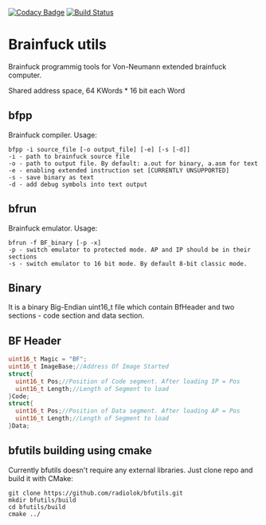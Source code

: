 [![Codacy Badge](https://api.codacy.com/project/badge/Grade/f55ad01946e844b7b67c18794ad295c0)](https://app.codacy.com/manual/radiolok/bfutils?utm_source=github.com&utm_medium=referral&utm_content=radiolok/bfutils&utm_campaign=Badge_Grade_Dashboard)
[![Build Status](https://travis-ci.org/radiolok/bfutils.svg?branch=master)](https://travis-ci.org/radiolok/bfutils)

# Brainfuck utils

Brainfuck programmig tools for Von-Neumann extended brainfuck computer.

Shared address space, 64 KWords * 16 bit each Word

## bfpp

Brainfuck compiler. Usage:
```Shell
bfpp -i source_file [-o output_file] [-e] [-s [-d]]
-i - path to brainfuck source file
-o - path to output file. By default: a.out for binary, a.asm for text
-e - enabling extended instruction set [CURRENTLY UNSUPPORTED]
-s - save binary as text
-d - add debug symbols into text output
```
## bfrun
Brainfuck emulator. Usage:
```
bfrun -f BF_binary [-p -x]
-p - switch emulator to protected mode. AP and IP should be in their sections
-s - switch emulator to 16 bit mode. By default 8-bit classic mode.
```

## Binary

It is a binary Big-Endian uint16_t file which contain BfHeader and two sections - code section and data section. 

## BF Header

```C
uint16_t Magic = "BF";
uint16_t ImageBase;//Address Of Image Started
struct{
  uint16_t Pos;//Position of Code segment. After loading IP = Pos
  uint16_t Length;//Length of Segment to load
}Code;
struct{
  uint16_t Pos;//Position of Data segment. After loading AP = Pos
  uint16_t Length;//Length of Segment to load
}Data;
```

## bfutils building using cmake

Currently bfutils doesn't require any external libraries. Just clone repo and build it with CMake:

```Shell
git clone https://github.com/radiolok/bfutils.git
mkdir bfutils/build
cd bfutils/build
cmake ../
```
